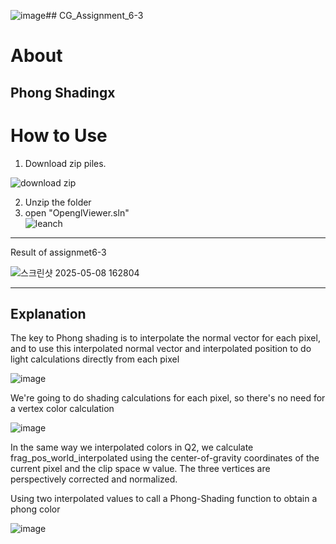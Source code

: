 ![image](https://github.com/user-attachments/assets/2b61ca14-a216-48c2-af06-0e920247ce3e)## CG_Assignment_6-3

About
===
Phong Shadingx
---
How to Use
===
1. Download zip piles.  
   
![download zip](https://github.com/user-attachments/assets/3e76e9d2-5325-42a3-ba52-2bb3064c0a58)

2. Unzip the folder  
3. open "OpenglViewer.sln"  
![leanch](https://github.com/user-attachments/assets/1ed43ef3-d812-4b75-809d-fe1077eabf9b)
---
Result of assignmet6-3

![스크린샷 2025-05-08 162804](https://github.com/user-attachments/assets/4fb7d976-5b9a-4d1a-8d94-a68f3d9341df)

---
Explanation
---
The key to Phong shading is to interpolate the normal vector for each pixel, and to use this interpolated normal vector and interpolated position to do light calculations directly from each pixel

![image](https://github.com/user-attachments/assets/e6bca9b2-a16d-491d-a016-a65f47aa1997)

We're going to do shading calculations for each pixel, so there's no need for a vertex color calculation

![image](https://github.com/user-attachments/assets/0c51d3f9-2122-44e3-95ec-6051a64fb8b6)

In the same way we interpolated colors in Q2, we calculate frag_pos_world_interpolated using the center-of-gravity coordinates of the current pixel and the clip space w value.
The three vertices are perspectively corrected and normalized.

Using two interpolated values to call a Phong-Shading function to obtain a phong color

![image](https://github.com/user-attachments/assets/71b94aa4-8135-4932-994f-8a83581e908c)




